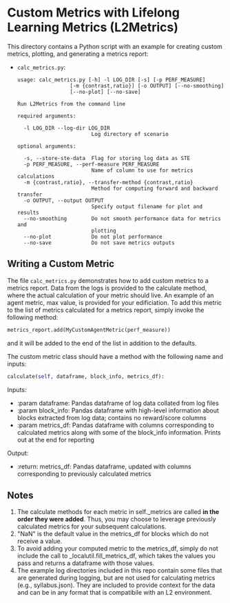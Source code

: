 # Custom Metrics with Lifelong Learning Metrics (L2Metrics)

This directory contains a Python script with an example for creating custom metrics, plotting, and generating a metrics report:

* `calc_metrics.py`:

  ```
  usage: calc_metrics.py [-h] -l LOG_DIR [-s] [-p PERF_MEASURE]
                   [-m {contrast,ratio}] [-o OUTPUT] [--no-smoothing]
                   [--no-plot] [--no-save]
  
  Run L2Metrics from the command line

  required arguments:

    -l LOG_DIR --log-dir LOG_DIR
                          Log directory of scenario

  optional arguments:

    -s, --store-ste-data  Flag for storing log data as STE
    -p PERF_MEASURE, --perf-measure PERF_MEASURE
                          Name of column to use for metrics calculations
    -m {contrast,ratio}, --transfer-method {contrast,ratio}
                          Method for computing forward and backward transfer
    -o OUTPUT, --output OUTPUT
                          Specify output filename for plot and results
    --no-smoothing        Do not smooth performance data for metrics and
                          plotting
    --no-plot             Do not plot performance
    --no-save             Do not save metrics outputs
  ```

## Writing a Custom Metric

The file `calc_metrics.py` demonstrates how to add custom metrics to a metrics report. Data from the logs is provided to the calculate method, where the actual calculation of your metric should live. An example of an agent metric, max value, is provided for your edificiation. To add this metric to the list of metrics calculated for a metrics report, simply invoke the following method:

```Python
metrics_report.add(MyCustomAgentMetric(perf_measure))
```

and it will be added to the end of the list in addition to the defaults.

The custom metric class should have a method with the following name and inputs:

```Python
calculate(self, dataframe, block_info, metrics_df):
```

Inputs:

* :param dataframe: Pandas dataframe of log data collated from log files
* :param block_info: Pandas dataframe with high-level information about blocks extracted from log data; contains no reward/score columns
* :param metrics_df: Pandas dataframe with columns corresponding to calculated metrics along with some of the block_info information. Prints out at the end for reporting

Output:

* :return: metrics_df: Pandas dataframe, updated with columns corresponding to previously calculated metrics

## Notes

1. The calculate methods for each metric in self._metrics are called **in the order they were added**. Thus, you may choose to leverage previously calculated metrics for your subsequent calculations.
2. "NaN" is the default value in the metrics_df for blocks which do not receive a value.
3. To avoid adding your computed metric to the metrics_df, simply do not include the call to _localutil.fill_metrics_df, which takes the values you pass and returns a dataframe with those values.
4. The example log directories included in this repo contain some files that are generated during logging, but are not used for calculating metrics (e.g., syllabus.json). They are included to provide context for the data and can be in any format that is compatibile with an L2 environment.
